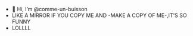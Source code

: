 - 👋 Hi, I’m @comme-un-buisson
- LIKE A MIRROR IF YOU COPY ME AND
 -MAKE A COPY OF ME-,IT'S SO FUNNY
- LOLLLL
  

<!---
comme-un-buisson/comme-un-buisson is a ✨ special ✨ repository because its `README.md` (this file) appears on your GitHub profile.
You can click the Preview link to take a look at your changes.
--->
